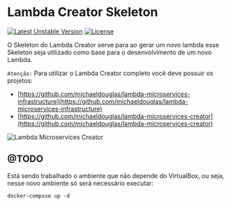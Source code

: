# Lambda Creator Skeleton

[![Latest Unstable Version](https://poser.pugx.org/leaphly/cart-bundle/v/unstable.svg)](//github.com/michaeldouglas/lambda-microservices-creator)
[![License](https://poser.pugx.org/leaphly/cart-bundle/license.svg)](https://github.com/michaeldouglas/lambda-microservices-creator/blob/master/LICENSE)


O Skeleton do Lambda Creator serve para ao gerar um novo lambda esse Skeleton
seja utilizado como base para o desenvolvimento de um novo Lambda.

`Atenção:` Para utilizar o Lambda Creator completo você deve possuir os projetos:

 - [https://github.com/michaeldouglas/lambda-microservices-infrastructure](https://github.com/michaeldouglas/lambda-microservices-infrastructure)
 - [https://github.com/michaeldouglas/lambda-microservices-creator](https://github.com/michaeldouglas/lambda-microservices-creator)

![Lambda Microservices Creator](https://s3-sa-east-1.amazonaws.com/lambda-microservices-creator/LogoTransparente.png)

## @TODO

Está sendo trabalhado o ambiente que não depende do VirtualBox, ou seja, nesse
novo ambiente só será necessário executar:

```
docker-compose up -d
```